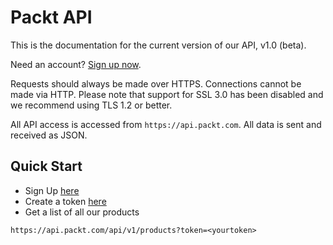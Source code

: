 # Packt API

This is the documentation for the current version of our API, v1.0 (beta).

Need an account? [Sign up now](/register).

Requests should always be made over HTTPS. Connections cannot be made via HTTP. Please note that support for SSL 3.0 has been disabled and we recommend using TLS 1.2 or better.

All API access is accessed from `https://api.packt.com`. All data is sent and received as JSON.

## Quick Start

* Sign Up [here](/register)
* Create a token [here](/user/api-tokens)
* Get a list of all our products

```
https://api.packt.com/api/v1/products?token=<yourtoken>
```

